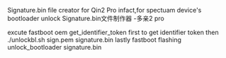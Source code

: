 Signature.bin file creator for Qin2 Pro infact,for spectuam device's bootloader unlock
Signature.bin文件制作器 -多亲2 pro



excute fastboot oem get_identifier_token first to get identifier token 
then ./unlockbl.sh <identifier token >  sign.pem signature.bin
lastly fastboot flashing unlock_bootloader signature.bin

